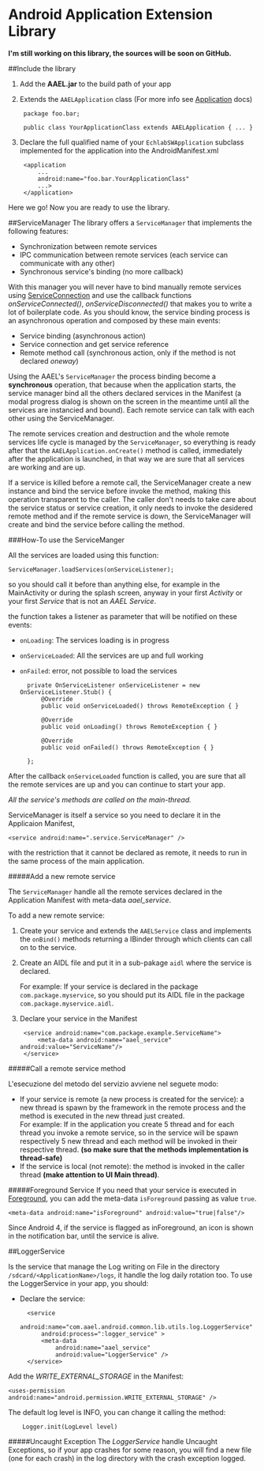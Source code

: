 # Android Application Extension Library


**I'm still working on this library, the sources will be soon on GitHub.**

##Include the library

1. Add the **AAEL.jar** to the build path of your app
2. Extends the `AAELApplication` class (For more info see [Application](http://developer.android.com/reference/android/app/Application.html) docs)

		package foo.bar;
		
		public class YourApplicationClass extends AAELApplication { ... } 

3. Declare the full qualified name of your `EchlabSWApplication` subclass implemented for the application into the AndroidManifest.xml
	
		<application
        	...
        	android:name="foo.bar.YourApplicationClass"
        	...>
        </application>

Here we go! Now you are ready to use the library.	


##ServiceManager
The library offers a `ServiceManager` that implements the following features:

* Synchronization between remote services
* IPC communication between remote services (each service can communicate with any other)
* Synchronous service's binding (no more callback)

With this manager you will never have to bind manually remote services using [ServiceConnection](http://developer.android.com/reference/android/content/ServiceConnection.html) and use the callback functions _onServiceConnected()_, _onServiceDisconnected()_ that makes you to write a lot of boilerplate code. As you should know, the service binding process is an asynchronous operation and composed by these main events:

* Service binding (asynchronous action)
* Service connection and get service reference
* Remote method call (synchronous action, only if the method is not declared _oneway_)

Using the AAEL's `ServiceManager` the process binding become a **synchronous** operation, that because when the application starts, the service manager bind all the others declared services in the Manifest (a modal progress dialog is shown on the screen in the meantime until all the services are instancied and bound). 
Each remote service can talk with each other using the ServiceManager.

The remote services creation and destruction and the whole remote services life cycle is managed by the `ServiceManager`, so everything is ready after that the `AAELApplication.onCreate()` method is called, immediately after the application is launched, in that way we are sure that all services are working and are up.


If a service is killed before a remote call, the ServiceManager create a new instance and bind the service before invoke the method, making this operation transparent to the caller. The caller don't needs to take care about the service status or service creation, it only needs to invoke the desidered remote method and if the remote service is down, the ServiceManager will create and bind the service before calling the method.


###How-To use the ServiceManger

All the services are loaded using this function:
	
	ServiceManager.loadServices(onServiceListener);
	
so you should call it before than anything else, for example in the MainActivity or during the splash screen, anyway in your first *Activity* or your first *Service* that is not an *AAEL Service*.
	
the function takes a listener as parameter that will be notified on these events:

* `onLoading`: The services loading is in progress
* `onServiceLoaded`: All the services are up and full working
* `onFailed`: error, not possible to load the services


		private OnServiceListener onServiceListener = new OnServiceListener.Stub() {
			@Override
			public void onServiceLoaded() throws RemoteException { }

			@Override
			public void onLoading() throws RemoteException { }
	
			@Override
			public void onFailed() throws RemoteException { }

		};

After the callback `onServiceLoaded` function is called, you are sure that all the remote services are up and you can continue to start your app.

*All the service's methods are called on the main-thread.*

ServiceManager is itself a service so you need to declare it in the Applicaion Manifest, 

	<service android:name=".service.ServiceManager" />

with the restriction that it cannot be declared as remote, it needs to run in the same process of the main application.
	
#####Add a new remote service 

The `ServiceManager` handle all the remote services declared in the Application Manifest with meta-data *aael_service*. 

To add a new remote service:

1. Create your service and extends the `AAELService` class and implements the `onBind()` methods returning a IBinder through which clients can call on to the service.
2. Create an AIDL file and put it in a sub-pakage `aidl` where the service is declared.

	For example: If your service is declared in the package `com.package.myservice`, so you should put its AIDL file in the package `com.package.myservice.aidl`.

3. Declare your service in the Manifest


		<service android:name="com.package.example.ServiceName">
			<meta-data android:name="aael_service" android:value="ServiceName"/>
		</service>


#####Call a remote service method

L'esecuzione del metodo del servizio avviene nel seguete modo:

* If your service is remote (a new process is created for the service): a new thread is spawn by the framework in the remote process and the method is executed in the new thread just created. 	
For example: If in the application you create 5 thread and for each thread you invoke a remote service, so in the service will be spawn respectively 5 new thread and each method will be invoked in their respective thread.
**(so make sure that the methods implementation is thread-safe)**
* If the service is local (not remote): the method is invoked in the caller thread **(make attention to UI Main thread)**.
 
#####Foreground Service
If you need that your service is executed in [Foreground](http://developer.android.com/guide/components/services.html#Foreground), you can add the meta-data `isForeground` passing as value `true`.

	<meta-data android:name="isForeground" android:value="true|false"/>
	
Since Android 4, if the service is flagged as inForeground, an icon is shown in the notification bar, until the service is alive.



##LoggerService

Is the service that manage the Log writing on File in the directory `/sdcard/<ApplicationName>/logs`, it handle the log daily rotation too.
To use the LoggerService in your app, you should: 

	
* Declare the service:
		
		<service
            android:name="com.aael.android.common.lib.utils.log.LoggerService"
            android:process=":logger_service" >
            <meta-data
                android:name="aael_service"
                android:value="LoggerService" />
        </service>
        
Add the *WRITE\_EXTERNAL\_STORAGE* in the Manifest:

	<uses-permission android:name="android.permission.WRITE_EXTERNAL_STORAGE" />
	
The default log level is INFO, you can change it calling the method:

		Logger.init(LogLevel level)
	
#####Uncaught Exception
The *LoggerService* handle Uncaught Exceptions, so if your app crashes for some reason, you will find a new file (one for each crash) in the log directory with the crash exception logged.

